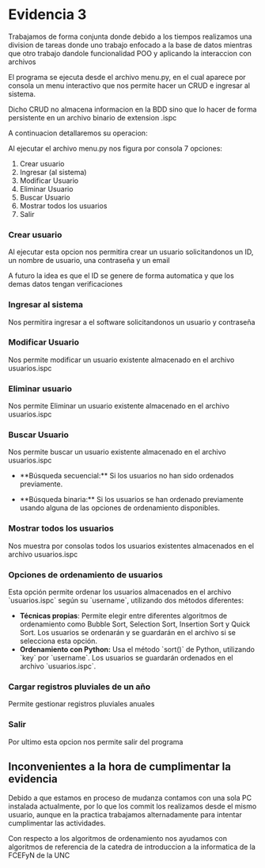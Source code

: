 # Evidencia 3

Trabajamos de forma conjunta donde debido a los tiempos realizamos una division de tareas donde uno trabajo enfocado a la base de   datos mientras que otro trabajo dandole funcionalidad POO y aplicando la interaccion con archivos

El programa se ejecuta desde el archivo menu.py, en el cual aparece por consola un menu interactivo que nos permite hacer un CRUD e ingresar al sistema.

Dicho CRUD no almacena informacion en la BDD sino que lo hacer de forma persistente en un archivo binario de extension .ispc

A continuacion detallaremos su operacion:

Al ejecutar el archivo menu.py nos figura por consola 7 opciones:

1. Crear usuario
2. Ingresar (al sistema)
3. Modificar Usuario
4. Eliminar Usuario
5. Buscar Usuario
6. Mostrar todos los usuarios
7. Salir

### Crear usuario

Al ejecutar esta opcion nos permitira crear un usuario solicitandonos un ID, un nombre de usuario, una contraseña y un email

A futuro la idea es que el ID se genere de forma automatica y que los demas datos tengan verificaciones

### Ingresar al sistema

Nos permitira ingresar a el software solicitandonos un usuario y contraseña

### Modificar Usuario

Nos permite modificar un usuario existente almacenado en el archivo usuarios.ispc

### Eliminar usuario

Nos permite Eliminar un usuario existente almacenado en el archivo usuarios.ispc

### Buscar Usuario

Nos permite buscar un usuario existente almacenado en el archivo usuarios.ispc

- *\*Búsqueda secuencial:\*\* Si los usuarios no han sido ordenados previamente.

-  *\*Búsqueda binaria:\*\* Si los usuarios se han ordenado previamente usando alguna de las opciones de ordenamiento disponibles.

### Mostrar todos los usuarios

Nos muestra por consolas todos los usuarios existentes almacenados en el archivo usuarios.ispc


### Opciones de ordenamiento de usuarios

Esta opción permite ordenar los usuarios almacenados en el archivo \`usuarios.ispc\` según su \`username\`, utilizando dos métodos diferentes:

- **Técnicas propias**: Permite elegir entre diferentes algoritmos de ordenamiento como Bubble Sort, Selection Sort, Insertion Sort y Quick Sort. Los usuarios se ordenarán y se guardarán en el archivo si se selecciona esta opción.
- **Ordenamiento con Python:** Usa el método \`sort()\` de Python, utilizando \`key\` por \`username\`. Los usuarios se guardarán ordenados en el archivo \`usuarios.ispc\`.


### Cargar registros pluviales de un año

Permite gestionar registros pluviales anuales


### Salir

Por ultimo esta opcion nos permite salir del programa

## Inconvenientes a la hora de cumplimentar la evidencia

Debido a que estamos en proceso de mudanza contamos con una sola PC instalada actualmente, por lo que los commit los realizamos desde el mismo usuario, aunque en la practica trabajamos alternadamente para intentar cumplimentar las actividades.

Con respecto a los algoritmos de ordenamiento nos ayudamos con algoritmos de referencia de la catedra de introduccion a la informatica de la FCEFyN de la UNC
